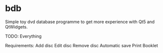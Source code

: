 # bdb

Simple toy dvd database programme to get more experience with Qt5 and QtWidgets.

TODO:
Everything

Requirements:
Add disc
Edit disc
Remove disc
Automatic save
Print Booklet
